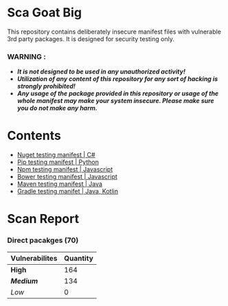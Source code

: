 # Sca Goat Big
This repository contains deliberately insecure manifest files with vulnerable 3rd party packages. It is designed for security testing
only.

### WARNING :
* ***It is not designed to be used in any unauthorized activity!***
* ***Utilization of any content of this repository for any sort of hacking is strongly prohibited!***
* ***Any usage of the package provided in this repository or usage of the whole manifest may make your system insecure. 
Please make sure you do not make any harm.***

# Contents

* [Nuget testing manifest | C#](/src/goat-nuget.csproj)
* [Pip testing manifest | Python](/src/requirements.txt)
* [Npm testing manifest | Javascript](/src/package.json)
* [Bower testing manifest | Javascript](/src/bower.json)
* [Maven testing manifest | Java](/src/pom.xml)
* [Gradle testing manifet | Java, Kotlin](/src/build.gradle)

# Scan Report

### Direct pacakges (70)
Vulnerabilites | Quantity
---------------|---------------
**High**| 164
***Medium***| 134
*Low*| 0